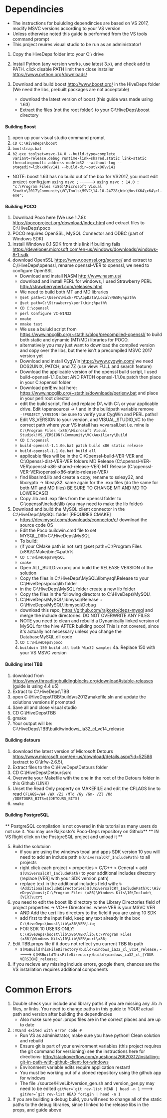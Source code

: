 
# Dependincies
* The instructions for buiulding dependincies are based on VS 2017, modify MSVC versions according to your VS version
* Unless otherwise noted this guide is performed from the VS tools command prompt
* This project reuires visual studio to be run as an administrator!
1. Copy the HiveDeps folder into your C:\ drive

2. Install Python (any version works, use latest 3.x), and check add to PATH. click disable PATH limit then close installer https://www.python.org/downloads/

3. Download and build boost http://www.boost.org/ in the HiveDeps folder (We need the libs, prebuilt packages are not acceptable)
	* download the latest version of boost (this guide was made using 1.63)
	* Extract the files (not the root folder) to your C:\HiveDeps\boost directory

  #### Building Boost
  1. open up your visual studio command prompt
  2. ```CD C:\HiveDeps\boost```
  3. ```bootstrap.bat```
  4. ```b2.exe toolset=msvc-14.0 --build-type=complete variant=release,debug runtime-link=shared,static link=static threading=multi address-model=32 --without-log --stagedir=lib\x86\v141 --build-dir=out\x86\v141```
  * NOTE: boost 1.63 has no build out of the box for VS2017, you must edit project-config.jam
  ```using msvc ;``` -----> ```using msvc : 14.0 : "c:\Program Files (x86)\Microsoft Visual Studio\2017\Community\VC\Tools\MSVC\14.10.24728\bin\HostX64\x64\cl.exe";```

#### Building POCO
1. Download Poco here (We use 1.7.8): https://pocoproject.org/download/index.html and extract files to C:\HiveDeps\poco
2. POCO requires OpenSSL, MySQL Connector and ODBC (part of Windows SDK)
3. install Windows 8.1 SDK from this link if building fails https://developer.microsoft.com/en-us/windows/downloads/windows-8-1-sdk
4. download OpenSSL https://www.openssl.org/source/ and extract to C;\HiveDeps\openssl, rename openssl-VER to openssl, we need to configure OpenSSL
    * Download and install NASM http://www.nasm.us/
    * download and install PERL for windows, I used Strawberry PERL http://strawberryperl.com/releases.html
    * We need to build both MT and MD libraries
    * ```@set path=C:\Users\Nick-PC\AppData\Local\NASM;%path%```
    * ```@set path=C:\Strawberry\perl\bin;%path%```
    * ```CD C:\openssl```
    * ```perl Configure VC-WIN32```
    * ```nmake```
    * ```nmake test```
    * We use a buiuld script from https://www.npcglib.org/~stathis/blog/precompiled-openssl/ to build both static and dynamic (MT/MD) libraries for POCO.
    * alternatively you may just want to download the compiled version and copy over the libs, but there isn't a precompiled MSVC 2017 version yet
    * Download and install CygWin https://www.cygwin.com/ we need DOS2UNIX, PATCH, and 7Z (use view: FULL and search feature)
    * Download the applicable version of the openssl build script, I used build-openssl-1.1.0e.bat AND PATCH openssl-1.1.0e.patch then place in your C:\openssl folder
    * Download perlEnv.bat here: https://www.npcglib.org/~stathis/downloads/perlenv.bat and place in your perl root director
    * edit the build script, find and replace D:\ with C:\ or your applicable drive. Edit \opensource\ -> \ and in the buildpath variable remove ```-!PROJECT_VERSION!``` be sure to verify your CygWin and PERL paths!
    * Edit VS_VERSION to your version, and VISUAL_STUDIO_VC to the correct path where your VS install has vcvarsall.bat i.e. mine is ```C:\Program Files (x86)\Microsoft Visual Studio\!VS_VERSION!\Community\VC\Auxiliary\Build```
    * ```CD C:\openssl```
    * ```build-openssl-1.1.0e.bat patch build x86 static release```
    * ```build-openssl-1.1.0e.bat build all```
    * applicable files will be in the C:\Openssl-build-VER-VER and C:\Openssl-dist-VER-VER folders MD Release (C:\openssl-VER-VER\openssl-x86-shared-release-VER) MT Release (C:\openssl-VER-VER\openssl-x86-static-release-VER)
    * find libsslmd.lib and create a copy, rename to ssleay32, and libcrypto -> libeay32. same again for the .exp files (do the same for both MT and MD files) BE SURE TO CHANGE MT AND MD TO LOWERCASE!
    * Copy .lib and .exp files from the openssl folder to C:\openssl\include\lib (you may need to make the lib folder)
5. Download and build the MySQL client connector in the C:\HiveDeps\MySQL folder
[REQUIRES CMAKE]
    * https://dev.mysql.com/downloads/connector/c/ download the source code OS
    * Edit the Poco buildwin.cmd file to set MYSQL_DIR=C:\HiveDeps\MySQL
    * To build:
    * (if your CMake path is not set) @set path=C:\Program Files (x86)\CMake\bin;%path%
    * ```CD C:\HiveDeps\MySQL```
    * ```cmake```
    * Open ALL_BUILD.vcxproj and build the RELEASE VERSION of the solution
    * Copy the files in  C:\HiveDeps\MySQL\libmysql\Release to your C:\HiveDeps\poco\lib folder
    * in the C:\HiveDeps\MySQL folder create a new lib folder
    * Copy the files in the following directors to C:\HiveDeps\MySQL\
    1. C:\HiveDeps\MySQL\libmysql\Release + C:\HiveDeps\MySQL\libmysql\Debug
    * download this repo, https://github.com/rajkosto/deps-mysql and merge the include directories. DO NOT OVERWRITE ANY FILES
    * NOTE you need to clean and rebuild a Dynamically linked version of MySQL for the hive AFTER building poco! This is not covered, since it's actually not necessary unless you change the DatabaseMySQL.dll code
    3. ```CD C:\HiveDeps\poco```
    4. ```buildwin 150 build all both Win32 samples```
    4a. Replace 150 with your VS MSVC version

#### Building intel TBB
1. download from https://www.threadingbuildingblocks.org/download#stable-releases (guide is using 4.4 u5)
2. Extract to C:\HiveDeps\TBB
3. open C:\HiveDeps\TBB\build\vs2012\makefile.sln and update the solutions versions if prompted
4. Save all and close visual studio
5. CD C:\HiveDeps\TBB
6. gmake
7. Your output will be: C:\HiveDeps\TBB\build\windows_ia32_cl_vc14_release

#### Building detours
1. download the latest version of Microsoft Detours https://www.microsoft.com/en-us/download/details.aspx?id=52586 (extract to C:\kfw-2.6.5),
2. Extract files to the C:\HiveDeps\Detours folder
3. CD C:\HiveDeps\Detours\src
4. Overwrite your Makefile with the one in the root of the Detours folder in this Github (LINK)
4. Unset the Read Only property on MAKEFILE and edit the CFLAGS line to read ```CFLAGS=/W4 /WX /Zi /MTd /Gy /Gm- /Zl /Od /DDETOURS_BITS=$(DETOURS_BITS)```
5. ```nmake```

#### Building PostgreSQL
** PostgreSQL compilation is not covered in this tutorial as many users do not use it. You may use Rajkosto's Poco-Deps repository on Github**
** IN VS Right click on the PostgreSQL project and unload it **

5. Build the solutuion
	* if you are using the windows tooal and apps SDK version 10 you will need to add an include path ```$(UniversalCRT_IncludePath)``` to all projects
	* right click each project > properties > C/C++ > General > add ```$(UniversalCRT_IncludePath)``` to your additional includes directory (replace [VER] with your SDK version path)
	* replace text in the additional includes field with: ```%(AdditionalIncludeDirectories)$(UniversalCRT_IncludePath)C:\HiveDeps\boost;C:\Program Files (x86)\Windows Kits\10\Include\[VER]\ucrt```
6. you need to edit the boost lib directory to the Library Directories field of project properties -> VC++ Directories. where VER is your MSVC VER
	* AND Add the ucrt libs directory to the field if you are using 10 SDK
	* add first to the input field, keep any text already in the box ```C:\HiveDeps\boost\lib\x86\VER\lib;```
	* FOR SDK 10 USERS ONLY! ```C:\HiveDeps\boost\lib\x86\VER\lib;C:\Program Files (x86)\Windows Kits\10\Lib\VER\ucrt\x86;```
6. Edit TBB.props file if it does not reflect you current TBB lib path
	* ```$(MSBuildThisFileDirectory)build\windows_ia32_cl_vc14_release;``` ----> ```$(MSBuildThisFileDirectory)build\windows_ia32_cl_[YOUR VERSION]_release;```
8. if you recieve any missing include errors, google them, chances are the VS installation requires additional components

# Common Errors
1. Double check your include and library paths if you are missing any .lib .h files, or links. You need to change paths in this guide to YOUR actual path and version after building the dependincies
	* Also make sure your .props files are in the correct places and are up to date
2. ```:VCEnd exited with error code #```
	* Run VS as administrator, make sure you have python! Clean solution and rebuild
	* Ensure git is part of your environment variables (this project requires the git command for versioning) see the instructions here for directions: http://stackoverflow.com/questions/26620312/installing-git-in-path-with-github-client-for-windows
	* Environment variable edits require application restart!
	* You must be working out of a cloned repository using the github app for windows
	* The file ./source/HiveLib/version_gen.sh and version_gen.py may need to be edited ```gitVer=`git rev-list HEAD | head -n 1``` ---> ```gitVer=`git rev-list HEAD ^origin | head -n 1```
3. If you are building a debug build, you will need to change all of the static paths to the debug libraries, since I linked to the release libs in the props, and guide above